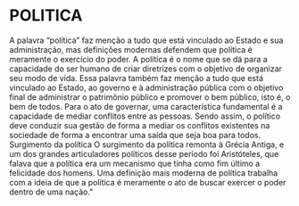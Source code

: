 # POLITICA

  A palavra “política” faz menção a tudo que está vinculado ao Estado e sua administração, mas definições modernas defendem que política é meramente o exercício do poder. A política é o nome que se dá para a capacidade do ser humano de criar diretrizes com o objetivo de organizar seu modo de vida. Essa palavra também faz menção a tudo que está vinculado ao Estado, ao governo e à administração pública com o objetivo final de administrar o patrimônio público e promover o bem público, isto é, o bem de todos. Para o ato de governar, uma característica fundamental é a capacidade de mediar conflitos entre as pessoas. Sendo assim, o político deve conduzir sua gestão de forma a mediar os conflitos existentes na sociedade de forma a encontrar uma saída que seja boa para todos. Surgimento da política O surgimento da política remonta à Grécia Antiga, e um dos grandes articuladores políticos desse período foi Aristóteles, que falava que a política era um mecanismo que tinha como fim último a felicidade dos homens. Uma definição mais moderna de política trabalha com a ideia de que a política é meramente o ato de buscar exercer o poder dentro de uma nação."